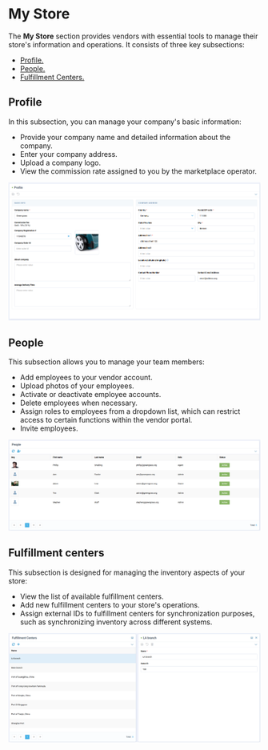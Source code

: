 # My Store

The **My Store** section provides vendors with essential tools to manage their store's information and operations. It consists of three key subsections:

* [Profile.](my-store.md#profile)
* [People.](my-store.md#people)
* [Fulfillment Centers.](my-store.md#fulfillment-centers)

## Profile

In this subsection, you can manage your company's basic information:

* Provide your company name and detailed information about the company.
* Enter your company address.
* Upload a company logo.
* View the commission rate assigned to you by the marketplace operator.

![Profile](media/profile.png)

## People

This subsection allows you to manage your team members:

* Add employees to your vendor account.
* Upload photos of your employees.
* Activate or deactivate employee accounts.
* Delete employees when necessary.
* Assign roles to employees from a dropdown list, which can restrict access to certain functions within the vendor portal.
* Invite employees.

![People](media/people.png)

## Fulfillment centers

This subsection is designed for managing the inventory aspects of your store:

* View the list of available fulfillment centers.
* Add new fulfillment centers to your store's operations.
* Assign external IDs to fulfillment centers for synchronization purposes, such as synchronizing inventory across different systems.

![Fulfillment centers](media/fulfillment-centers.png)